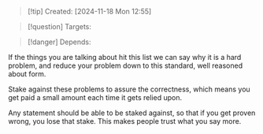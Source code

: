 
>[!tip] Created: [2024-11-18 Mon 12:55]

>[!question] Targets: 

>[!danger] Depends: 

If the things you are talking about hit this list we can say why it is a hard problem, and reduce your problem down to this standard, well reasoned about form.

Stake against these problems to assure the correctness, which means you get paid a small amount each time it gets relied upon.

Any statement should be able to be staked against, so that if you get proven wrong, you lose that stake.  This makes people trust what you say more.

